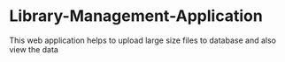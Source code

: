# Library-Management-Application
This web application helps to upload large size files to database and also view the data 
